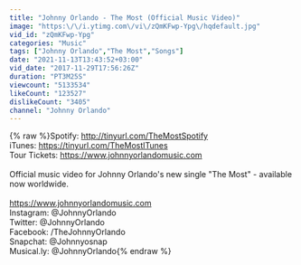 ```yaml
---
title: "Johnny Orlando - The Most (Official Music Video)"
image: "https:\/\/i.ytimg.com\/vi\/zQmKFwp-Ypg\/hqdefault.jpg"
vid_id: "zQmKFwp-Ypg"
categories: "Music"
tags: ["Johnny Orlando","The Most","Songs"]
date: "2021-11-13T13:43:52+03:00"
vid_date: "2017-11-29T17:56:26Z"
duration: "PT3M25S"
viewcount: "5133534"
likeCount: "123527"
dislikeCount: "3405"
channel: "Johnny Orlando"
---
```

{% raw %}Spotify: <a rel="nofollow" target="blank" href="http://tinyurl.com/TheMostSpotify">http://tinyurl.com/TheMostSpotify</a><br />iTunes: <a rel="nofollow" target="blank" href="https://tinyurl.com/TheMostITunes">https://tinyurl.com/TheMostITunes</a> <br />Tour Tickets: <a rel="nofollow" target="blank" href="https://www.johnnyorlandomusic.com">https://www.johnnyorlandomusic.com</a><br /><br />Official music video for Johnny Orlando's new single &quot;The Most&quot; - available now worldwide. <br /><br /><a rel="nofollow" target="blank" href="https://www.johnnyorlandomusic.com">https://www.johnnyorlandomusic.com</a><br />Instagram: @JohnnyOrlando<br />Twitter: @JohnnyOrlando<br />Facebook: /TheJohnnyOrlando<br />Snapchat: @Johnnyosnap<br />Musical.ly: @JohnnyOrlando{% endraw %}
